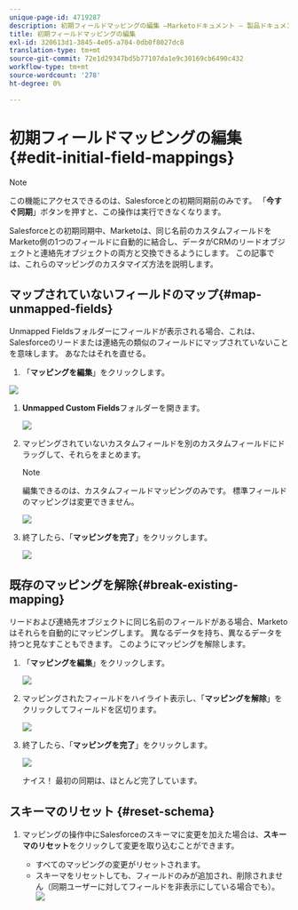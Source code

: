 ```yaml
---
unique-page-id: 4719287
description: 初期フィールドマッピングの編集 —Marketoドキュメント — 製品ドキュメント
title: 初期フィールドマッピングの編集
exl-id: 320613d1-3845-4e05-a704-0db0f8027dc8
translation-type: tm+mt
source-git-commit: 72e1d29347bd5b77107da1e9c30169cb6490c432
workflow-type: tm+mt
source-wordcount: '278'
ht-degree: 0%

---
```


# 初期フィールドマッピングの編集{#edit-initial-field-mappings}

>[!NOTE]
>
>この機能にアクセスできるのは、Salesforceとの初期同期前のみです。 「**今すぐ同期**」ボタンを押すと、この操作は実行できなくなります。

Salesforceとの初期同期中、Marketoは、同じ名前のカスタムフィールドをMarketo側の1つのフィールドに自動的に結合し、データがCRMのリードオブジェクトと連絡先オブジェクトの両方と交換できるようにします。 この記事では、これらのマッピングのカスタマイズ方法を説明します。

## マップされていないフィールドのマップ{#map-unmapped-fields}

Unmapped Fieldsフォルダーにフィールドが表示される場合、これは、Salesforceのリードまたは連絡先の類似のフィールドにマップされていないことを意味します。 あなたはそれを直せる。

1. 「**マッピングを編集**」をクリックします。

![](assets/image2014-12-9-13-3a31-3a0.png)

1. **Unmapped Custom Fields**&#x200B;フォルダーを開きます。

   ![](assets/two.png)

1. マッピングされていないカスタムフィールドを別のカスタムフィールドにドラッグして、それらをまとめます。

   >[!NOTE]
   >
   >編集できるのは、カスタムフィールドマッピングのみです。 標準フィールドのマッピングは変更できません。

   ![](assets/three.png)

1. 終了したら、「**マッピングを完了**」をクリックします。

   ![](assets/four.png)

## 既存のマッピングを解除{#break-existing-mapping}

リードおよび連絡先オブジェクトに同じ名前のフィールドがある場合、Marketoはそれらを自動的にマッピングします。 異なるデータを持ち、異なるデータを持つと見なすこともできます。 このようにマッピングを解除します。

1. 「**マッピングを編集**」をクリックします。

   ![](assets/image2014-12-9-13-3a31-3a37.png)

1. マッピングされたフィールドをハイライト表示し、「**マッピングを解除**」をクリックしてフィールドを区切ります。

   ![](assets/image2014-12-9-13-3a31-3a47.png)

1. 終了したら、「**マッピングを完了**」をクリックします。

   ![](assets/image2014-12-9-13-3a31-3a58.png)

   ナイス！ 最初の同期は、ほとんど完了しています。

## スキーマのリセット {#reset-schema}

1. マッピングの操作中にSalesforceのスキーマに変更を加えた場合は、**スキーマのリセット**&#x200B;をクリックして変更を取り込むことができます。

   * すべてのマッピングの変更がリセットされます。
   * スキーマをリセットしても、フィールドのみが追加され、削除されません（同期ユーザーに対してフィールドを非表示にしている場合でも）。
   ![](assets/image2014-12-9-13-3a32-3a8.png)

